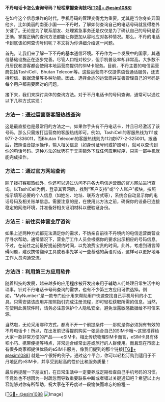 **不丹电话卡怎么查询号码？轻松掌握查询技巧[[TG💪+ @esim1088](https://t.me/s/esim1088)]**

在如今这个信息爆炸的时代，手机号码的管理变得尤为重要。尤其是当你身处异国他乡，比如美丽的南亚小国——不丹时，了解如何查询自己的电话号码就显得格外关键了。无论是为了联系朋友、处理紧急事务还是仅仅是为了确认自己的号码是否正确，掌握正确的查询方法都能让你更加从容地应对各种情况。那么，不丹的电话卡到底该如何查询号码呢？本文将为你详细介绍这一问题。

首先，让我们来了解一下不丹的基本通信环境。不丹作为一个发展中的国家，其通信基础设施正在逐步完善。尽管人口相对较少，但手机普及率却非常高。大多数不丹居民和游客都会使用本地运营商提供的SIM卡服务。目前，不丹主要的电信运营商包括TashiCell、Bhutan Telecom等。这些运营商不仅提供语音通话服务，还支持短信、数据流量等多种功能。因此，选择合适的运营商并妥善管理自己的号码是每个用户都需要面对的问题。

接下来，我们来探讨具体的查询方法。对于不丹电话卡的号码查询，通常可以通过以下几种方式实现：

### 方法一：通过运营商客服热线查询

这是最直接也是最常用的方法之一。如果你手头有不丹电话卡，并且已经激活了该号码，那么只需拨打运营商的客服热线即可。例如，TashiCell的客服热线为111或977-2-336011，而Bhutan Telecom的客服热线则为112或977-2-325001。拨通后，按照语音提示操作，输入相关信息（如身份证号码或护照号），就可以查询到你的电话号码。这种方法的优势在于无需额外下载任何应用程序，只需一部手机就能完成操作。

### 方法二：通过官方网站查询

除了拨打客服热线外，你还可以通过访问不丹各大电信运营商的官方网站进行查询。以TashiCell为例，登录其官网后，找到“客户支持”或“个人账户”板块，按照指示填写必要的个人信息（如姓名、地址、联系方式等），系统会自动显示你的电话号码及相关账单信息。需要注意的是，在使用此方法之前，确保你的设备已连接稳定的网络环境，并准备好相关证明材料以便验证身份。

### 方法三：前往实体营业厅咨询

如果上述两种方式都无法满足你的需求，不妨亲自前往不丹境内的电信运营商营业厅寻求帮助。通常情况下，营业厅工作人员会根据你的要求出示相应的号码信息。不过，在前往之前最好提前预约时间，以免浪费宝贵的时间。此外，考虑到语言障碍问题，建议携带翻译工具或者事先学习一些基础的英语对话，这样可以更好地与工作人员沟通交流。

### 方法四：利用第三方应用软件

随着科技的发展，越来越多的应用程序被开发出来用于辅助人们处理日常生活中的琐事。针对不丹电话卡号码查询的需求，也有不少第三方应用可供选择。例如，“MyNumber”是一款专门设计用来帮助用户快速查找自己手机号码的小工具。只需安装该应用并按照指引完成注册流程，即可轻松获取所需的信息。当然，在使用此类软件时，请务必注意保护个人隐私安全，避免泄露敏感数据给不可信来源。

当然啦，无论采用哪种方式，都离不开一个前提条件——那就是你必须拥有有效的不丹电话卡！所以，在出发前记得提前购买一张适合自己的SIM卡哦～这里推荐给大家一款非常方便的产品——eSIM卡。相比传统物理SIM卡而言，eSIM卡具有体积小巧、携带便捷等特点，非常适合经常出差或旅行的人群使用。而且现在市面上有很多商家都提供优质的eSIM卡服务，像我们提到的那个链接[[TG💪+ @esim1088](https://t.me/s/esim1088)] 就是一个很好的例子。通过这个平台，你可以轻松订购到适用于不丹地区的eSIM卡，并享受到超高的性价比和服务质量！

最后再提醒一下朋友们，在日常生活中一定要养成定期检查自己手机号码的习惯。毕竟谁也不想因为一时疏忽而导致重要联系中断或者错过关键通知吧？希望以上内容能够对你有所帮助，祝大家在不丹度过一段愉快而难忘的旅程～

[[TG💪+ @esim1088](https://t.me/s/esim1088) ![Image](https://i.postimg.cc/4NQfJmqS/Snipaste-2025-05-13-00-14-12.png)]